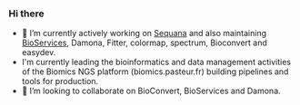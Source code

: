 ### Hi there 

- 🔭 I’m currently actively working on [Sequana](https://sequana.readethedocs.io) and also maintaining [BioServices](https://bioservices.readthedocs.io), Damona, Fitter, colormap, spectrum, Bioconvert and easydev.
- I'm currently leading the bioinformatics and data management activities of the  Biomics NGS platform (biomics.pasteur.fr) building pipelines and tools for production.
- 👯 I’m looking to collaborate on BioConvert, BioServices and Damona.  



<!-- 
- 🤔 I’m looking for help with ...
- 💬 Ask me about ...
- 📫 How to reach me: ...
- 😄 Pronouns: ...
- ⚡ Fun fact: ...
--!>

